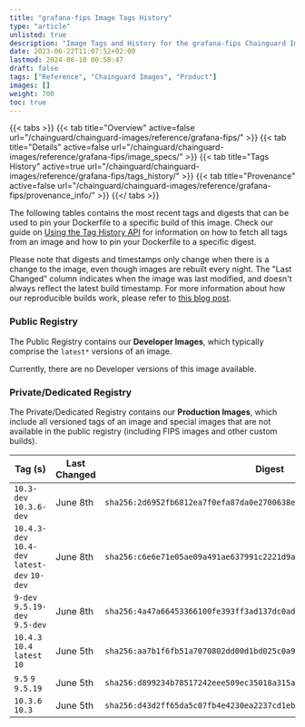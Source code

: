```yaml
---
title: "grafana-fips Image Tags History"
type: "article"
unlisted: true
description: "Image Tags and History for the grafana-fips Chainguard Image"
date: 2023-06-22T11:07:52+02:00
lastmod: 2024-06-10 00:50:47
draft: false
tags: ["Reference", "Chainguard Images", "Product"]
images: []
weight: 700
toc: true
---
```


{{< tabs >}}
{{< tab title="Overview" active=false url="/chainguard/chainguard-images/reference/grafana-fips/" >}}
{{< tab title="Details" active=false url="/chainguard/chainguard-images/reference/grafana-fips/image_specs/" >}}
{{< tab title="Tags History" active=true url="/chainguard/chainguard-images/reference/grafana-fips/tags_history/" >}}
{{< tab title="Provenance" active=false url="/chainguard/chainguard-images/reference/grafana-fips/provenance_info/" >}}
{{</ tabs >}}

The following tables contains the most recent tags and digests that can be used to pin your Dockerfile to a specific build of this image. Check our guide on [Using the Tag History API](/chainguard/chainguard-images/using-the-tag-history-api/) for information on how to fetch all tags from an image and how to pin your Dockerfile to a specific digest.

Please note that digests and timestamps only change when there is a change to the image, even though images are rebuilt every night. The "Last Changed" column indicates when the image was last modified, and doesn't always reflect the latest build timestamp. For more information about how our reproducible builds work, please refer to [this blog post](https://www.chainguard.dev/unchained/reproducing-chainguards-reproducible-image-builds).

### Public Registry
The Public Registry contains our **Developer Images**, which typically comprise the `latest*` versions of an image.

Currently, there are no Developer versions of this image available.

### Private/Dedicated Registry
The Private/Dedicated Registry contains our **Production Images**, which include all versioned tags of an image and special images that are not available in the public registry (including FIPS images and other custom builds).

| Tag (s)                                        | Last Changed | Digest                                                                    |
|------------------------------------------------|--------------|---------------------------------------------------------------------------|
|  `10.3-dev` `10.3.6-dev`                       | June 8th     | `sha256:2d6952fb6812ea7f0efa87da0e2700638e0f3a706678f645dd2dd61f4abb1f96` |
|  `10.4.3-dev` `10.4-dev` `latest-dev` `10-dev` | June 8th     | `sha256:c6e6e71e05ae09a491ae637991c2221d9a00c982ae17de0f6f671fb320fd9bdd` |
|  `9-dev` `9.5.19-dev` `9.5-dev`                | June 8th     | `sha256:4a47a66453366100fe393ff3ad137dc0ad73e6957930f903a32ae66e8af5b8bd` |
|  `10.4.3` `10.4` `latest` `10`                 | June 5th     | `sha256:aa7b1f6fb51a7070802dd00d1bd025c0a9828f296f4cd081e0abcc7fe3f67e31` |
|  `9.5` `9` `9.5.19`                            | June 5th     | `sha256:d899234b78517242eee509ec35018a315adc792eae57575c7f56778811d101f2` |
|  `10.3.6` `10.3`                               | June 5th     | `sha256:d43d2ff65da5c07fb4e4230ea2237cd1ebe36a1c63fc052d3cdc710c0350ff12` |

